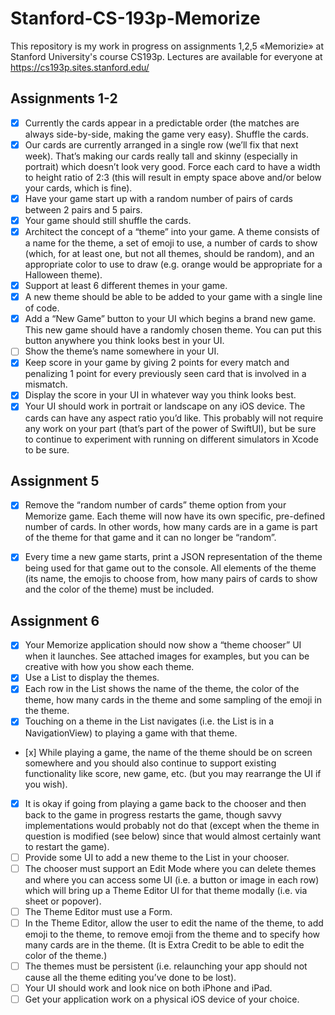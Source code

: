 # Stanford-CS-193p-Memorize

This repository is my work in progress on assignments 1,2,5 «Memorizie» at Stanford University's course CS193p. Lectures are available for everyone at https://cs193p.sites.stanford.edu/

## Assignments 1-2

- [x] Currently the cards appear in a predictable order (the matches are always side-by-side, making the game very easy). Shuffle the cards.
- [x] Our cards are currently arranged in a single row (we’ll fix that next week). That’s making our cards really tall and skinny (especially in portrait) which doesn’t look very good. Force each card to have a width to height ratio of 2:3 (this will result in empty space above and/or below your cards, which is fine).
- [x] Have your game start up with a random number of pairs of cards between 2 pairs and 5 pairs.
- [x] Your game should still shuffle the cards.
- [x] Architect the concept of a “theme” into your game. A theme consists of a name for the theme, a set of emoji to use, a number of cards to show (which, for at least one, but not all themes, should be random), and an appropriate color to use to draw (e.g. orange would be appropriate for a Halloween theme).
- [x] Support at least 6 different themes in your game.
- [x] A new theme should be able to be added to your game with a single line of code.
- [x] Add a “New Game” button to your UI which begins a brand new game. This new game should have a randomly chosen theme. You can put this button anywhere you think looks best in your UI.
- [ ] Show the theme’s name somewhere in your UI.
- [x] Keep score in your game by giving 2 points for every match and penalizing 1 point for every previously seen card that is involved in a mismatch.
- [x] Display the score in your UI in whatever way you think looks best.
- [x] Your UI should work in portrait or landscape on any iOS device. The cards can have any aspect ratio you’d like. This probably will not require any work on your part (that’s part of the power of SwiftUI), but be sure to continue to experiment with running on different simulators in Xcode to be sure.

## Assignment 5

- [x] Remove the “random number of cards” theme option from your Memorize game. Each theme will now have its own specific, pre-defined number of cards. In other words, how many cards are in a game is part of the theme for that game and it can no longer be “random”.
- [x] Every time a new game starts, print a JSON representation of the theme being used for that game out to the console. All elements of the theme (its name, the emojis to choose from, how many pairs of cards to show and the color of the theme) must be included.


## Assignment 6
- [x] Your Memorize application should now show a “theme chooser” UI when it launches. See attached images for examples, but you can be creative with how you show each theme.
- [x] Use a List to display the themes.
- [x] Each row in the List shows the name of the theme, the color of the theme, how
many cards in the theme and some sampling of the emoji in the theme.
- [x] Touching on a theme in the List navigates (i.e. the List is in a NavigationView) to playing a game with that theme.
- [х] While playing a game, the name of the theme should be on screen somewhere and you should also continue to support existing functionality like score, new game, etc. (but you may rearrange the UI if you wish).
- [x] It is okay if going from playing a game back to the chooser and then back to the game in progress restarts the game, though savvy implementations would probably not do that (except when the theme in question is modified (see below) since that would almost certainly want to restart the game).
- [ ]  Provide some UI to add a new theme to the List in your chooser.
- [ ] The chooser must support an Edit Mode where you can delete themes and where you can access some UI (i.e. a button or image in each row) which will bring up a Theme Editor UI for that theme modally (i.e. via sheet or popover).
- [ ] The Theme Editor must use a Form.
- [ ] In the Theme Editor, allow the user to edit the name of the theme, to add emoji to the theme, to remove emoji from the theme and to specify how many cards are in the theme. (It is Extra Credit to be able to edit the color of the theme.)
- [ ] The themes must be persistent (i.e. relaunching your app should not cause all the theme editing you’ve done to be lost).
- [ ] Your UI should work and look nice on both iPhone and iPad.
- [ ] Get your application work on a physical iOS device of your choice.

